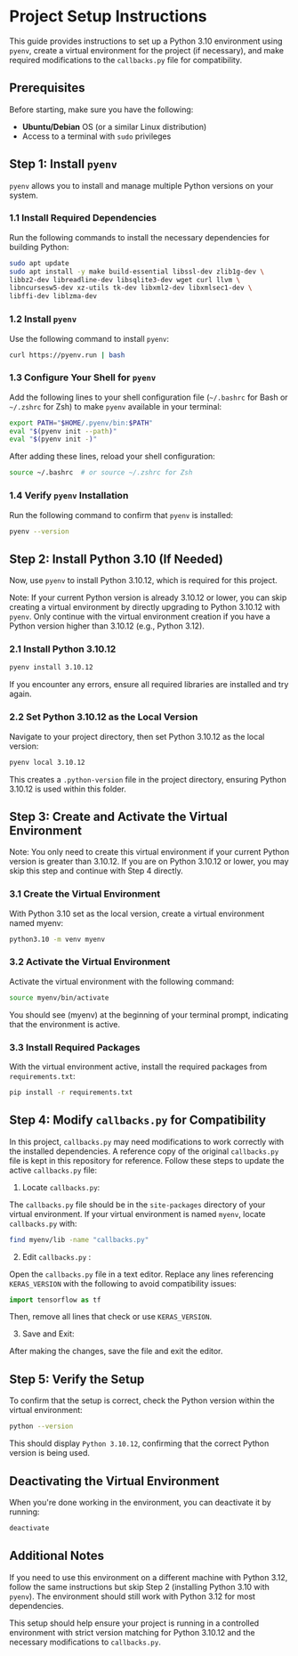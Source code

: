 # Project Setup Instructions

This guide provides instructions to set up a Python 3.10 environment using `pyenv`, create a virtual environment for the project (if necessary), and make required modifications to the `callbacks.py` file for compatibility.

## Prerequisites

Before starting, make sure you have the following:

- **Ubuntu/Debian** OS (or a similar Linux distribution)
- Access to a terminal with `sudo` privileges

## Step 1: Install `pyenv`

`pyenv` allows you to install and manage multiple Python versions on your system.

### 1.1 Install Required Dependencies

Run the following commands to install the necessary dependencies for building Python:

```bash
sudo apt update
sudo apt install -y make build-essential libssl-dev zlib1g-dev \
libbz2-dev libreadline-dev libsqlite3-dev wget curl llvm \
libncursesw5-dev xz-utils tk-dev libxml2-dev libxmlsec1-dev \
libffi-dev liblzma-dev
```

### 1.2 Install `pyenv`

Use the following command to install `pyenv`:

```bash
curl https://pyenv.run | bash
```

### 1.3 Configure Your Shell for `pyenv`

Add the following lines to your shell configuration file (`~/.bashrc` for Bash or `~/.zshrc` for Zsh) to make `pyenv` available in your terminal:

```bash
export PATH="$HOME/.pyenv/bin:$PATH"
eval "$(pyenv init --path)"
eval "$(pyenv init -)"
```

After adding these lines, reload your shell configuration:

```bash
source ~/.bashrc  # or source ~/.zshrc for Zsh
```

### 1.4 Verify `pyenv` Installation

Run the following command to confirm that `pyenv` is installed:

```bash
pyenv --version
```

## Step 2: Install Python 3.10 (If Needed)

Now, use `pyenv` to install Python 3.10.12, which is required for this project.

Note: If your current Python version is already 3.10.12 or lower, you can skip creating a virtual environment by directly upgrading to Python 3.10.12 with `pyenv`. Only continue with the virtual environment creation if you have a Python version higher than 3.10.12 (e.g., Python 3.12).

### 2.1 Install Python 3.10.12

```bash
pyenv install 3.10.12
```

If you encounter any errors, ensure all required libraries are installed and try again.

### 2.2 Set Python 3.10.12 as the Local Version

Navigate to your project directory, then set Python 3.10.12 as the local version:

```bash
pyenv local 3.10.12
```

This creates a `.python-version` file in the project directory, ensuring Python 3.10.12 is used within this folder.

## Step 3: Create and Activate the Virtual Environment

Note: You only need to create this virtual environment if your current Python version is greater than 3.10.12. If you are on Python 3.10.12 or lower, you may skip this step and continue with Step 4 directly.

### 3.1 Create the Virtual Environment

With Python 3.10 set as the local version, create a virtual environment named myenv:

```bash
python3.10 -m venv myenv
```

### 3.2 Activate the Virtual Environment

Activate the virtual environment with the following command:

```bash
source myenv/bin/activate
```

You should see (myenv) at the beginning of your terminal prompt, indicating that the environment is active.

### 3.3 Install Required Packages

With the virtual environment active, install the required packages from `requirements.txt`:

```bash
pip install -r requirements.txt
```

## Step 4: Modify `callbacks.py` for Compatibility

In this project, `callbacks.py` may need modifications to work correctly with the installed dependencies. A reference copy of the original `callbacks.py` file is kept in this repository for reference. Follow these steps to update the active `callbacks.py` file:

1. Locate `callbacks.py`:

The `callbacks.py` file should be in the `site-packages` directory of your virtual environment. If your virtual environment is named `myenv`, locate `callbacks.py` with:

```bash
find myenv/lib -name "callbacks.py"
```

2. Edit `callbacks.py` :

Open the `callbacks.py` file in a text editor. Replace any lines referencing `KERAS_VERSION` with the following to avoid compatibility issues:

```python
import tensorflow as tf
```

Then, remove all lines that check or use `KERAS_VERSION`.

3. Save and Exit:

After making the changes, save the file and exit the editor.

## Step 5: Verify the Setup

To confirm that the setup is correct, check the Python version within the virtual environment:

```bash
python --version
```

This should display `Python 3.10.12`, confirming that the correct Python version is being used.

## Deactivating the Virtual Environment

When you're done working in the environment, you can deactivate it by running:

```bash
deactivate
```

## Additional Notes

If you need to use this environment on a different machine with Python 3.12, follow the same instructions but skip Step 2 (installing Python 3.10 with `pyenv`). The environment should still work with Python 3.12 for most dependencies.

This setup should help ensure your project is running in a controlled environment with strict version matching for Python 3.10.12 and the necessary modifications to `callbacks.py`.
